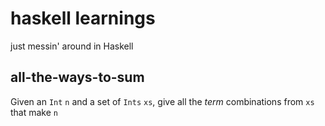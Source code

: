 # haskell learnings
just messin' around in Haskell

## all-the-ways-to-sum

Given an `Int` `n` and a set of `Ints` `xs`, give all the *term* combinations from `xs` that make `n`
